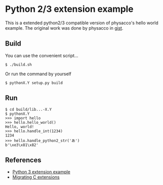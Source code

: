 # Python 2/3 extension example

This is a extended python2/3 compatible version of physacco's hello world example. The original work was done by physacco in [gist](https://gist.github.com/physacco/2e1b52415f3a964ad2a542a99bebed8f).

## Build

You can use the convenient script...

```
$ ./build.sh
```

Or run the command by yourself

```
$ pythonX.Y setup.py build
```

## Run

```
$ cd build/lib...-X.Y
$ pythonX.Y
>>> import hello
>>> hello.hello_world()
Hello, world!
>>> hello.handle_int(1234)
1234
>>> hello.handle_python2_str('あ')
b'\xe3\x81\x82'
```

## References

- [Python 3 extension example](https://gist.github.com/physacco/2e1b52415f3a964ad2a542a99bebed8f)
- [Migrating C extensions](http://python3porting.com/cextensions.html)
